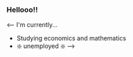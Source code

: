 ### Hellooo!!

<--
I'm currently...
- Studying economics and mathematics
- :sparkle: unemployed :sparkle:
-->
